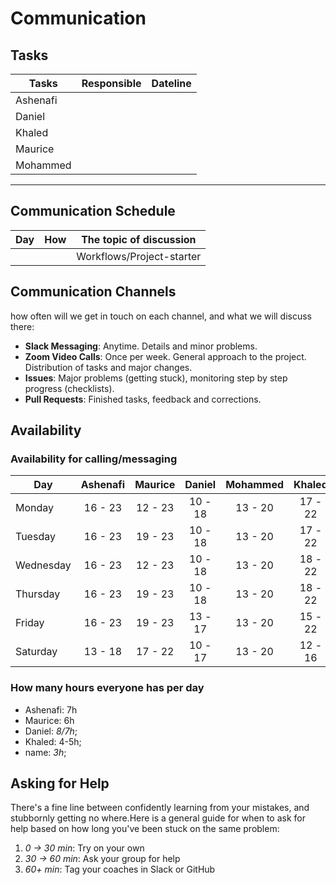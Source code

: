 # Communication

## Tasks

| Tasks    | Responsible | Dateline |
| -------- | :---------: | :------: |
| Ashenafi |             |          |
| Daniel   |             |          |
| Khaled   |             |          |
| Maurice  |             |          |
| Mohammed |             |          |

<!-- any general rules you'd like to set for your group? -->

---

## Communication Schedule

| Day | How | The topic of discussion   |
| --- | :-: | ------------------------- |
|     |     | Workflows/Project-starter |

## Communication Channels

how often will we get in touch on each channel, and what we will discuss there:

- **Slack Messaging**: Anytime. Details and minor problems.
- **Zoom Video Calls**: Once per week. General approach to the project.
  Distribution of tasks and major changes.
- **Issues**: Major problems (getting stuck), monitoring step by step progress
  (checklists).
- **Pull Requests**: Finished tasks, feedback and corrections.

## Availability

### Availability for calling/messaging

| Day       | Ashenafi | Maurice | Daniel  | Mohammed | Khaled  |
| --------- | :------: | :-----: | :-----: | :------: | :-----: |
| Monday    | 16 - 23  | 12 - 23 | 10 - 18 | 13 - 20  | 17 - 22 |
| Tuesday   | 16 - 23  | 19 - 23 | 10 - 18 | 13 - 20  | 17 - 22 |
| Wednesday | 16 - 23  | 12 - 23 | 10 - 18 | 13 - 20  | 18 - 22 |
| Thursday  | 16 - 23  | 19 - 23 | 10 - 18 | 13 - 20  | 18 - 22 |
| Friday    | 16 - 23  | 19 - 23 | 13 - 17 | 13 - 20  | 15 - 22 |
| Saturday  | 13 - 18  | 17 - 22 | 10 - 17 | 13 - 20  | 12 - 16 |

### How many hours everyone has per day

- Ashenafi: 7h
- Maurice: 6h
- Daniel: _8/7h_;
- Khaled: 4-5h;
- name: _3h_;

## Asking for Help

There's a fine line between confidently learning from your mistakes, and
stubbornly getting no where.Here is a general guide for when to ask for help
based on how long you've been stuck on the same problem:

1. _0 -> 30 min_: Try on your own
2. _30 -> 60 min_: Ask your group for help
3. _60+ min_: Tag your coaches in Slack or GitHub
